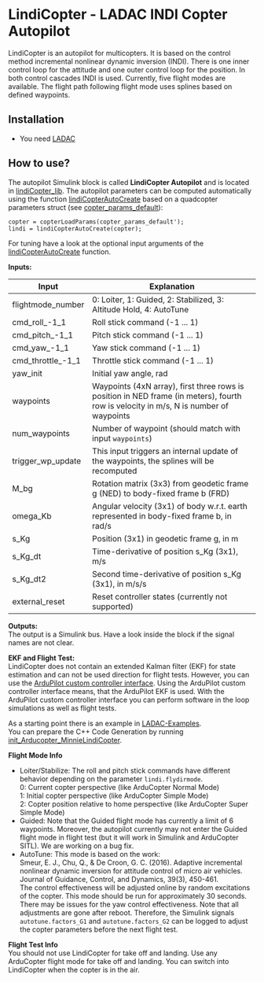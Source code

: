 # LindiCopter - LADAC INDI Copter Autopilot

LindiCopter is an autopilot for multicopters.
It is based on the control method incremental nonlinear dynamic inversion (INDI).
There is one inner control loop for the attitude and one outer control loop for the position.
In both control cascades INDI is used.
Currently, five flight modes are available.
The flight path following flight mode uses splines based on defined waypoints.

## Installation

- You need [LADAC](https://github.com/iff-gsc/LADAC#readme)

## How to use?

The autopilot Simulink block is called __LindiCopter Autopilot__ and is located in [lindiCopter_lib](lindiCopter_lib.slx).
The autopilot parameters can be computed automatically using the function [lindiCopterAutoCreate](lindiCopterAutoCreate.m) based on a quadcopter parameters struct (see [copter_params_default](../../../aircraft/multicopters/complete/quadcopter/copter_params_default.m)):
```
copter = copterLoadParams(copter_params_default');
lindi = lindiCopterAutoCreate(copter);
```
For tuning have a look at the optional input arguments of the [lindiCopterAutoCreate](lindiCopterAutoCreate.m) function.

**Inputs:**

Input | Explanation
--- | ---
flightmode_number | 0: Loiter, 1: Guided, 2: Stabilized, 3: Altitude Hold, 4: AutoTune
cmd_roll_-1_1 | Roll stick command (-1 ... 1)
cmd_pitch_-1_1 | Pitch stick command (-1 ... 1)
cmd_yaw_-1_1 | Yaw stick command (-1 ... 1)
cmd_throttle_-1_1 | Throttle stick command (-1 ... 1)
yaw_init | Initial yaw angle, rad
waypoints | Waypoints (4xN array), first three rows is position in NED frame (in meters), fourth row is velocity in m/s, N is number of waypoints
num_waypoints | Number of waypoint (should match with input `waypoints`)
trigger_wp_update | This input triggers an internal update of the waypoints, the splines will be recomputed
M_bg | Rotation matrix (3x3) from geodetic frame g (NED) to body-fixed frame b (FRD)
omega_Kb | Angular velocity (3x1) of body w.r.t. earth represented in body-fixed frame b, in rad/s
s_Kg | Position (3x1) in geodetic frame g, in m
s_Kg_dt | Time-derivative of position s_Kg (3x1), m/s
s_Kg_dt2 | Second time-derivative of position s_Kg (3x1), in m/s/s
external_reset | Reset controller states (currently not supported)

**Outputs:**  
The output is a Simulink bus.
Have a look inside the block if the signal names are not clear.

**EKF and Flight Test:**  
LindiCopter does not contain an extended Kalman filter (EKF) for state estimation and can not be used direction for flight tests.
However, you can use the [ArduPilot custom controller interface](https://github.com/iff-gsc/LADAC/tree/main/utilities/interfaces_external_programs/ArduPilot_custom_controller).
Using the ArduPilot custom controller interface means, that the ArduPilot EKF is used.
With the ArduPilot custom controller interface you can perform software in the loop simulations as well as flight tests.

As a starting point there is an example in [LADAC-Examples](https://github.com/iff-gsc/LADAC-Examples).  
You can prepare the C++ Code Generation by running [init_Arducopter_MinnieLindiCopter](https://github.com/iff-gsc/LADAC-Examples/blob/main/Copter/Minnie/ArduPilot_implementation/init_Arducopter_MinnieLindiCopter.m).

**Flight Mode Info**  
- Loiter/Stabilize: The roll and pitch stick commands have different behavior depending on the parameter `lindi.flydirmode`.  
  0: Current copter perspective (like ArduCopter Normal Mode)  
  1: Initial copter perspective (like ArduCopter Simple Mode)  
  2: Copter position relative to home perspective (like ArduCopter Super Simple Mode)  
- Guided: Note that the Guided flight mode has currently a limit of 6 waypoints. Moreover, the autopilot currently may not enter the Guided flight mode in flight test (but it will work in Simulink and ArduCopter SITL). We are working on a bug fix.
- AutoTune: This mode is based on the work:  
Smeur, E. J., Chu, Q., & De Croon, G. C. (2016). Adaptive incremental nonlinear dynamic inversion for attitude control of micro air vehicles. Journal of Guidance, Control, and Dynamics, 39(3), 450-461.  
The control effectiveness will be adjusted online by random excitations of the copter. This mode should be run for approximately 30 seconds. There may be issues for the yaw control effectiveness. Note that all adjustments are gone after reboot. Therefore, the Simulink signals `autotune.factors_G1` and `autotune.factors_G2` can be logged to adjust the copter parameters before the next flight test.

**Flight Test Info**  
You should not use LindiCopter for take off and landing.
Use any ArduCopter flight mode for take off and landing.
You can switch into LindiCopter when the copter is in the air.

